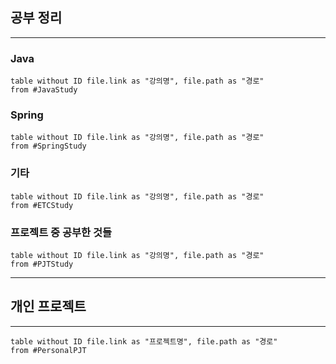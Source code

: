 
## 공부 정리

---

### Java
```dataview
table without ID file.link as "강의명", file.path as "경로"
from #JavaStudy
```


### Spring
```dataview
table without ID file.link as "강의명", file.path as "경로"
from #SpringStudy
```

### 기타
```dataview
table without ID file.link as "강의명", file.path as "경로"
from #ETCStudy
```

### 프로젝트 중 공부한 것들

```dataview
table without ID file.link as "강의명", file.path as "경로"
from #PJTStudy
```

---
## 개인 프로젝트

---

```dataview
table without ID file.link as "프로젝트명", file.path as "경로"
from #PersonalPJT 
```